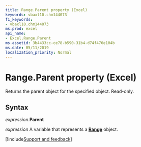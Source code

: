 ```yaml
---
title: Range.Parent property (Excel)
keywords: vbaxl10.chm144073
f1_keywords:
- vbaxl10.chm144073
ms.prod: excel
api_name:
- Excel.Range.Parent
ms.assetid: 3b4433cc-ce78-b590-31b4-d74f476e104b
ms.date: 05/11/2019
localization_priority: Normal
---
```



# Range.Parent property (Excel)

Returns the parent object for the specified object. Read-only.


## Syntax

_expression_.**Parent**

_expression_ A variable that represents a **[Range](excel.range(object).md)** object.




[!include[Support and feedback](~/includes/feedback-boilerplate.md)]